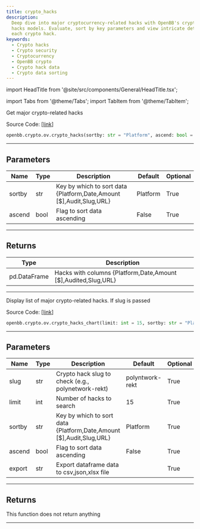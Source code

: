 ```yaml
---
title: crypto_hacks
description:
  Deep dive into major cryptocurrency-related hacks with OpenBB's crypto
  hacks models. Evaluate, sort by key parameters and view intricate details about
  each crypto hack.
keywords:
  - Crypto hacks
  - Crypto security
  - Cryptocurrency
  - OpenBB crypto
  - Crypto hack data
  - Crypto data sorting
---
```


import HeadTitle from '@site/src/components/General/HeadTitle.tsx';

<HeadTitle title="crypto.ov.crypto_hacks - Reference | OpenBB SDK Docs" />

import Tabs from '@theme/Tabs';
import TabItem from '@theme/TabItem';

<Tabs>
<TabItem value="model" label="Model" default>

Get major crypto-related hacks

Source Code: [[link](https://github.com/OpenBB-finance/OpenBBTerminal/tree/main/openbb_terminal/cryptocurrency/overview/rekt_model.py#L93)]

```python
openbb.crypto.ov.crypto_hacks(sortby: str = "Platform", ascend: bool = False)
```

---

## Parameters

| Name   | Type | Description                                                           | Default  | Optional |
| ------ | ---- | --------------------------------------------------------------------- | -------- | -------- |
| sortby | str  | Key by which to sort data \{Platform,Date,Amount [$],Audit,Slug,URL\} | Platform | True     |
| ascend | bool | Flag to sort data ascending                                           | False    | True     |

---

## Returns

| Type         | Description                                                      |
| ------------ | ---------------------------------------------------------------- |
| pd.DataFrame | Hacks with columns \{Platform,Date,Amount [$],Audited,Slug,URL\} |

---

</TabItem>
<TabItem value="view" label="Chart">

Display list of major crypto-related hacks. If slug is passed

Source Code: [[link](https://github.com/OpenBB-finance/OpenBBTerminal/tree/main/openbb_terminal/cryptocurrency/overview/rekt_view.py#L18)]

```python
openbb.crypto.ov.crypto_hacks_chart(limit: int = 15, sortby: str = "Platform", ascend: bool = False, slug: str = "polyntwork-rekt", export: str = "")
```

---

## Parameters

| Name   | Type | Description                                                           | Default         | Optional |
| ------ | ---- | --------------------------------------------------------------------- | --------------- | -------- |
| slug   | str  | Crypto hack slug to check (e.g., polynetwork-rekt)                    | polyntwork-rekt | True     |
| limit  | int  | Number of hacks to search                                             | 15              | True     |
| sortby | str  | Key by which to sort data \{Platform,Date,Amount [$],Audit,Slug,URL\} | Platform        | True     |
| ascend | bool | Flag to sort data ascending                                           | False           | True     |
| export | str  | Export dataframe data to csv,json,xlsx file                           |                 | True     |

---

## Returns

This function does not return anything

---

</TabItem>
</Tabs>
